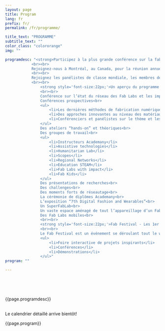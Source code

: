 ```yaml
---
layout: page
title: Program
lang: fr
prefix: fr/
permalink: /fr/programme/

title_text: "PROGRAMME"
subtitle_text: ""
color_class: "colororange"
img: ""

programdesc: "<strong>Participez à la plus grande conférence sur la fabrication numérique au monde.</strong>
            <br><br>
            Rejoignez-nous à Montréal, au Canada, pour la réunion annuelle du réseau international des Fab Labs !
            <br><br>
            Rejoignez les panélistes de classe mondiale, les membres de la communauté des Fab Labs, les fabricants du monde entier et les professionnels de tous les domaines à la 16e conférence annuelle des Fab Labs et au Fab Festival de Montréal, au Canada, du 27 juillet au 2 août, combiné avec le Fab City Summit, du 31 juillet au 2 août. Assistez à des panels de classe mondiale, démonstrations, ateliers, discussions et présentations de laboratoires par des représentants en provenance de tous les coins du globe !
            <br><br>
                <strong style='font-size:22px;'>Un aperçu du programme à venir : </strong>
                <br><br>
                Conférence sur l’état du réseau des Fab Labs et les impacts du mouvement des Fab Labs<br>
                Conférences prospectives<br>
                <ul>
                    <li>Les dernières méthodes de fabrication numérique et de machinage</li>
                    <li>Des approches innovantes au niveau des matériaux et de la matière</li>
                    <li>Conférenciers et panélistes sur le thème et les sujets du FAB16</li>
                </ul>
                Des ateliers “hands-on” et théoriques<br>
                Des groupes de travail<br>
                <ul>
                    <li>Instructeurs Academany</li>
                    <li>Assistive technologies</li>
                    <li>Humanitarian Lab</li>
                    <li>Scopes</li>
                    <li>Regional Networks</li>
                    <li>Education STEAM</li>
                    <li>Fab Labs with impact</li>
                    <li>Fab Kids</li>
                </ul>
                Des présentations de recherches<br>
                Des challenges<br>
                Des moments forts de réseautage<br>
                La cérémonie de diplômes Academany<br>
                L’exposition “7th Digital Fashion and Wearables”<br>
                Un SuperFabLab<br>
                Un vaste espace aménagé de tout l’appareillage d’un Fab Lab (et beaucoup plus encore)<br>
                Des Fab Labs mobiles<br>
                <br><br>
                <strong style='font-size:22px;'>Fab Festival - Les 1er et 2 août</strong>
                <br><br>
                Le Fab Festival est un événement se déroulant tout le weekend et qui reprend la structure de l’événement principal, mais avec des activités, adaptées pour le grand public et les enfants, offertes par les Fab Labs du monde entier.<br>
                <ul>
                    <li>Foire interactive de projets inspirants</li>
                    <li>Conférences</li>
                    <li>Démonstrations</li>
                </ul>"
program: ""

---
```


<section class="no-padding" id="" style="padding: 50px 0;">
    <div class="container-fluid">
        <div class="row">
            <div class="col-lg-12 col-md-12">
                <p class="{{ color_class }}">{{page.programdesc}}</p>
                <br>
                <div class="row no-gutter comingsoon text-center pad25 backwhite">
                        Le calendrier détaillé arrive bientôt!
                </div>
                <p class="{{ color_class }} text-center">{{page.program}}</p>
            </div>
        </div>
    </div>
</section>


